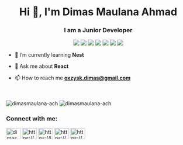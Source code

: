 <h1 align="center">Hi 👋, I'm Dimas Maulana Ahmad</h1>
<h3 align="center">I am a Junior Developer</h3>

<p align="center"> 
 <img src="https://img.shields.io/badge/OS-Windows-blue?&logo=windows&logoColor=blue" />
 <img src="https://img.shields.io/badge/OS-Linux-yellow?&logo=linux" />
 <img src="https://img.shields.io/badge/OS-Arch-blue?&logo=arch-linux" />
 <img src="https://img.shields.io/badge/OS-Ubuntu-red?&logo=ubuntu" />
 <img src="https://img.shields.io/badge/OS-Debian-red?&logo=debian&logoColor=red" />
 <img src="https://img.shields.io/badge/Text%20Editor-Visual%20Studio%20Code-blue?&logo=visual%20studio%20code&logoColor=blue" />
 <img src="https://img.shields.io/badge/Emulator-Android%20Studio-green?&logo=android%20studio&logoColor=green" />
<!--  <img src="https://komarev.com/ghpvc/?username=dimasmaulana-ach&label=Profile%20views&color=0e75b6&style=flat" alt="dimasmaulana-ach" />  -->
</p>

 - 🌱 I’m currently learning **Nest**
 
 - 💬 Ask me about **React**
 
 - 📫 How to reach me **oxzysk.dimas@gmail.com**

<br/>
<p>
<img align="center" src="https://github-readme-stats.vercel.app/api?username=dimasmaulana-ach&show_icons=true&locale=en&theme=github_dark" alt="dimasmaulana-ach" />
<!-- <img align="center" src="https://github-readme-streak-stats.herokuapp.com/?user=dimasmaulana-ach&locale=en&theme=github_dark" alt="dimasmaulana-ach" /> -->
<img align="center" src="https://github-readme-stats.vercel.app/api/top-langs?username=dimasmaulana-ach&show_icons=true&locale=en&layout=compact&theme=github_dark" alt="dimasmaulana-ach" />
</p>

<!-- <p align='center'>
  <a href="https://github.com/ryo-ma/github-profile-trophy"><img src="https://github-profile-trophy.vercel.app/?username=dimasmaulana-ach&theme=onedark&no-bg=true&title=MultiLanguage,Commits,Repositories,PullRequest,Reviews" alt="dimasmaulana-ach" /></a> 
</p> -->


<!-- <br/>

<h3 align="left">Languages :</h3>
<a href="https://www.rust-lang.org" target="_blank" rel="noreferrer"> <img src="https://www.rust-lang.org/logos/rust-logo-64x64.png" alt="rust" width="40" height="40"/> </a> 
<a href="https://www.php.net" target="_blank" rel="noreferrer"> <img src="https://raw.githubusercontent.com/devicons/devicon/master/icons/php/php-original.svg" alt="php" width="40" height="40"/> </a> 
<a href="https://developer.mozilla.org/en-US/docs/Web/JavaScript" target="_blank" rel="noreferrer"> <img src="https://raw.githubusercontent.com/devicons/devicon/master/icons/javascript/javascript-original.svg" alt="javascript" width="40" height="40"/> </a> 
<a href="https://www.typescriptlang.org/" target="_blank" rel="noreferrer"> <img src="https://raw.githubusercontent.com/devicons/devicon/master/icons/typescript/typescript-original.svg" alt="typescript" width="40" height="40"/> </a>
<a href="https://dart.dev/" target="_blank" rel="noreferrer"> <img src="https://www.vectorlogo.zone/logos/dartlang/dartlang-icon.svg" alt="typescript" width="40" height="40"/> </a>
</p>

<h3 align="left">Frontend Web:</h3>
<p align="left">
<a href="https://www.w3.org/html/" target="_blank" rel="noreferrer"> <img src="https://raw.githubusercontent.com/devicons/devicon/master/icons/html5/html5-original-wordmark.svg" alt="html5" width="40" height="40"/> </a> 
 <a href="https://angularjs.org/" target="_blank" rel="noreferrer"> <img src="https://angular.io/assets/images/logos/angular/angular.svg" alt="angular" width="40" height="40"/> </a> 
<a href="https://reactjs.org/" target="_blank" rel="noreferrer"> <img src="https://raw.githubusercontent.com/devicons/devicon/master/icons/react/react-original-wordmark.svg" alt="react" width="40" height="40"/> </a> 
<a href="https://redux.js.org" target="_blank" rel="noreferrer"> <img src="https://raw.githubusercontent.com/devicons/devicon/master/icons/redux/redux-original.svg" alt="redux" width="40" height="40"/> </a> 
<a href="https://nextjs.org/" target="_blank" rel="noreferrer"> <img src="https://camo.githubusercontent.com/f21f1fa29dfe5e1d0772b0efe2f43eca2f6dc14f2fede8d9cbef4a3a8210c91d/68747470733a2f2f6173736574732e76657263656c2e636f6d2f696d6167652f75706c6f61642f76313636323133303535392f6e6578746a732f49636f6e5f6c696768745f6261636b67726f756e642e706e67" alt="nextjs" width="40" height="40"/> </a>
<a href="https://laravel.com/" target="_blank" rel="noreferrer"> <img src="https://raw.githubusercontent.com/devicons/devicon/master/icons/laravel/laravel-plain-wordmark.svg" alt="laravel" width="40" height="40"/> </a> 
<a href="https://alpinejs.dev/" target="_blank" rel="noreferrer"> <img src="https://avatars.githubusercontent.com/u/59030169?s=200&v=4" alt="laravel" width="40" height="40"/> </a> 

<br/>
<h3 align="left">CSS Framework:</h3>
<a href="https://bulma.io/" target="_blank" rel="noreferrer"> <img src="https://raw.githubusercontent.com/gilbarbara/logos/804dc257b59e144eaca5bc6ffd16949752c6f789/logos/bulma.svg" alt="bul
a" width="40" height="40"/> </a> 
<a href="https://getbootstrap.com" target="_blank" rel="noreferrer"> <img src="https://raw.githubusercontent.com/devicons/devicon/master/icons/bootstrap/bootstrap-plain-wordmark.svg" alt="bootstrap" width="40" height="40"/> </a> 
<a href="https://www.w3schools.com/css/" target="_blank" rel="noreferrer"> <img src="https://raw.githubusercontent.com/devicons/devicon/master/icons/css3/css3-original-wordmark.svg" alt="css3" width="40" height="40"/> </a> 
<a href="https://sass-lang.com" target="_blank" rel="noreferrer"> <img src="https://raw.githubusercontent.com/devicons/devicon/master/icons/sass/sass-original.svg" alt="sass" width="40" height="40"/> </a> 
<a href="https://tailwindcss.com/" target="_blank" rel="noreferrer"> <img src="https://www.vectorlogo.zone/logos/tailwindcss/tailwindcss-icon.svg" alt="tailwind" width="40" height="40"/> </a> 

<br/>
<h3 align="left">Frontend Mobile :</h3>
<a href="https://flutter.dev" target="_blank" rel="noreferrer"> <img src="https://www.vectorlogo.zone/logos/flutterio/flutterio-icon.svg" alt="flutter" width="40" height="40"/> </a> 
<a href="https://reactnative.dev/" target="_blank" rel="noreferrer"> <img src="https://reactnative.dev/img/header_logo.svg" alt="reactnative" width="40" height="40"/> </a> 

<br/>
<h3 align="left">Backend :</h3>
<a href="https://nodejs.org" target="_blank" rel="noreferrer"> <img src="https://raw.githubusercontent.com/github/explore/80688e429a7d4ef2fca1e82350fe8e3517d3494d/topics/nodejs/nodejs.png" alt="nodejs" width="40" height="40"/> </a> 
<a href="https://nestjs.com/" target="_blank" rel="noreferrer"> <img src="https://raw.githubusercontent.com/devicons/devicon/master/icons/nestjs/nestjs-plain.svg" alt="nestjs" width="40" height="40"/> </a> 

<br/>
<h3 align="left">Database :</h3>
<a href="https://firebase.google.com/" target="_blank" rel="noreferrer"> <img src="https://www.vectorlogo.zone/logos/firebase/firebase-icon.svg" alt="firebase" width="40" height="40"/> </a> 
<a href="https://mariadb.org/" target="_blank" rel="noreferrer"> <img src="https://www.vectorlogo.zone/logos/mariadb/mariadb-icon.svg" alt="mariadb" width="40" height="40"/> </a> 
<a href="https://www.mysql.com/" target="_blank" rel="noreferrer"> <img src="https://raw.githubusercontent.com/devicons/devicon/master/icons/mysql/mysql-original-wordmark.svg" alt="mysql" width="40" height="40"/> </a> 

<br/>
<h3 align="left">Bash :</h3>
<a href="https://www.gnu.org/software/bash/" target="_blank" rel="noreferrer"><img src="https://www.vectorlogo.zone/logos/gnu_bash/gnu_bash-icon.svg" alt="bash" width="40" height="40"/> </a> 
<a href="https://git-scm.com/" target="_blank" rel="noreferrer"> <img src="https://www.vectorlogo.zone/logos/git-scm/git-scm-icon.svg" alt="git" width="40" height="40"/> </a> 

<br/>
<h3 align="left">Operating System :</h3>
<a href="https://www.linux.org/" target="_blank" rel="noreferrer"> <img src="https://raw.githubusercontent.com/devicons/devicon/master/icons/linux/linux-original.svg" alt="linux" width="40" height="40"/> </a> 

<br/>
<h3 align="left">Web Server :</h3>
<a href="https://www.nginx.com" target="_blank" rel="noreferrer"> <img src="https://raw.githubusercontent.com/devicons/devicon/master/icons/nginx/nginx-original.svg" alt="nginx" width="40" height="40"/> </a> 

<br/>
<h3 align="left">Testing :</h3>
<a href="https://postman.com" target="_blank" rel="noreferrer"> <img src="https://www.vectorlogo.zone/logos/getpostman/getpostman-icon.svg" alt="postman" width="40" height="40"/> </a>  -->

<h3 align="left">Connect with me:</h3>
<p align="left">
<a href="https://dev.to/dimasmaulana" target="blank"><img align="center" src="https://dev-to-uploads.s3.amazonaws.com/uploads/logos/resized_logo_UQww2soKuUsjaOGNB38o.png" alt="dimasmaulana" height="30" width="40" /></a>
<a href="https://www.linkedin.com/in/dimas-maulana-ahmad/" target="blank"><img align="center" src="https://raw.githubusercontent.com/rahuldkjain/github-profile-readme-generator/master/src/images/icons/Social/linked-in-alt.svg" alt="https://www.linkedin.com/in/dimas-maulana-ahmad/" height="30" width="40" /></a>
<a href="https://instagram.com/__oxzy__" target="blank"><img align="center" src="https://raw.githubusercontent.com/rahuldkjain/github-profile-readme-generator/master/src/images/icons/Social/instagram.svg" alt="https://instagram.com/__oxzy__" height="30" width="40" /></a>
<a href="https://gitlab.com/dimasmaulanaahmad" target="blank"><img align="center" src="https://about.gitlab.com/images/press/press-kit-icon.svg" alt="https://gitlab.com/dimasmaulanaahmad" height="30" width="40" /></a>
<a href="https://bitbucket.org/dimasmaulana-ach/workspace/overview" target="blank"><img align="center" src="https://github.com/dimasmaulana-ach/dimasmaulana-ach/blob/main/bitbucket.png" alt="https://gitlab.com/dimasmaulanaahmad" height="30" width="40" /></a>
</p>
